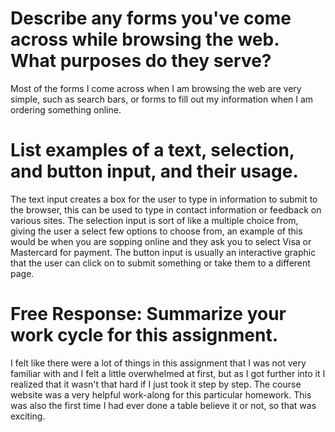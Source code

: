 # Describe any forms you've come across while browsing the web. What purposes do they serve?
Most of the forms I come across when I am browsing the web are very simple, such as search bars, or forms to fill out my information when I am ordering something online.

# List examples of a text, selection, and button input, and their usage.
The text input creates a box for the user to type in information to submit to the browser, this can be used to type in contact information or feedback on various sites. The selection input is sort of like a multiple choice from, giving the user a select few options to choose from, an example of this would be when you are sopping online and they ask you to select Visa or Mastercard for payment. The button input is usually an interactive graphic that the user can click on to submit something or take them to a different page.
# Free Response: Summarize your work cycle for this assignment.
I felt like there were a lot of things in this assignment that I was not very familiar with and I felt a little overwhelmed at first, but as I got further into it I realized that it wasn't that hard if I just took it step by step. The course website was a very helpful work-along for this particular homework. This was also the first time I had ever done a table believe it or not, so that was exciting.
